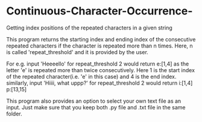 # Continuous-Character-Occurrence-
Getting index positions of the repeated characters in a given string

This program returns the starting index and ending index of the 
consecutive repeated characters if the character is repeated more than n times.
Here, n is called 'repeat_threshold' and it is provided by the user.

For e.g. input 'Heeeello' for repeat_threshold 2 would return e:[1,4] 
as the letter 'e' is repeated more than twice consecutively. Here 1 is 
the start index of the repeated character(i.e. 'e' in this case) and 
4 is the end index. 
similarly, input 'Hiiii, what uppp?' for repeat_threshold 2 would 
return i:[1,4] p:[13,15]

This program also provides an option to select your own text file as an
input. Just make sure that you keep both .py file and .txt file in the same 
folder.
